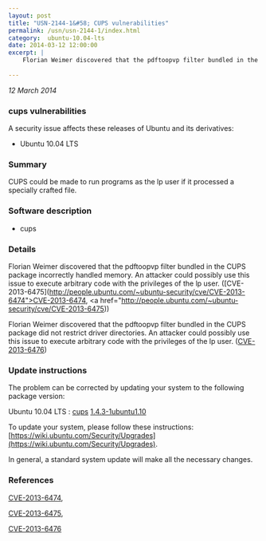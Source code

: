 ```yaml
---
layout: post
title: "USN-2144-1&#58; CUPS vulnerabilities"
permalink: /usn/usn-2144-1/index.html
category:  ubuntu-10.04-lts
date: 2014-03-12 12:00:00
excerpt: |
    Florian Weimer discovered that the pdftoopvp filter bundled in the CUPS package incorrectly handled memory. An attacker could possibly use this issue to execute arbitrary code with the privileges of the lp user. ([CVE-2013-6475](http://people.ubuntu.com/~ubuntu-security/cve/CVE-2013-6474">CVE-2013-6474</a>, <a href="http://people.ubuntu.com/~ubuntu-security/cve/CVE-2013-6475))
    
--- 
```

 
 

*12 March 2014*

### cups vulnerabilities

A security issue affects these releases of Ubuntu and its derivatives:

* Ubuntu 10.04 LTS

### Summary

CUPS could be made to run programs as the lp user if it processed a specially crafted file.

### Software description

* cups 

### Details

Florian Weimer discovered that the pdftoopvp filter bundled in the CUPS package incorrectly handled memory. An attacker could possibly use this issue to execute arbitrary code with the privileges of the lp user. ([CVE-2013-6475](http://people.ubuntu.com/~ubuntu-security/cve/CVE-2013-6474">CVE-2013-6474</a>, <a href="http://people.ubuntu.com/~ubuntu-security/cve/CVE-2013-6475))

Florian Weimer discovered that the pdftoopvp filter bundled in the CUPS package did not restrict driver directories. An attacker could possibly use this issue to execute arbitrary code with the privileges of the lp user. ([CVE-2013-6476](http://people.ubuntu.com/~ubuntu-security/cve/CVE-2013-6476)) 

### Update instructions

The problem can be corrected by updating your system to the following package version:

Ubuntu 10.04 LTS
 : [cups](https://launchpad.net/ubuntu/+source/cups) <span> [1.4.3-1ubuntu1.10](https://launchpad.net/ubuntu/+source/cups/1.4.3-1ubuntu1.10) </span> 

To update your system, please follow these instructions: [https://wiki.ubuntu.com/Security/Upgrades](https://wiki.ubuntu.com/Security/Upgrades).

In general, a standard system update will make all the necessary changes. 

### References

 
 [CVE-2013-6474](http://people.ubuntu.com/~ubuntu-security/cve/CVE-2013-6474), 

 [CVE-2013-6475](http://people.ubuntu.com/~ubuntu-security/cve/CVE-2013-6475), 

 [CVE-2013-6476](http://people.ubuntu.com/~ubuntu-security/cve/CVE-2013-6476)
 

